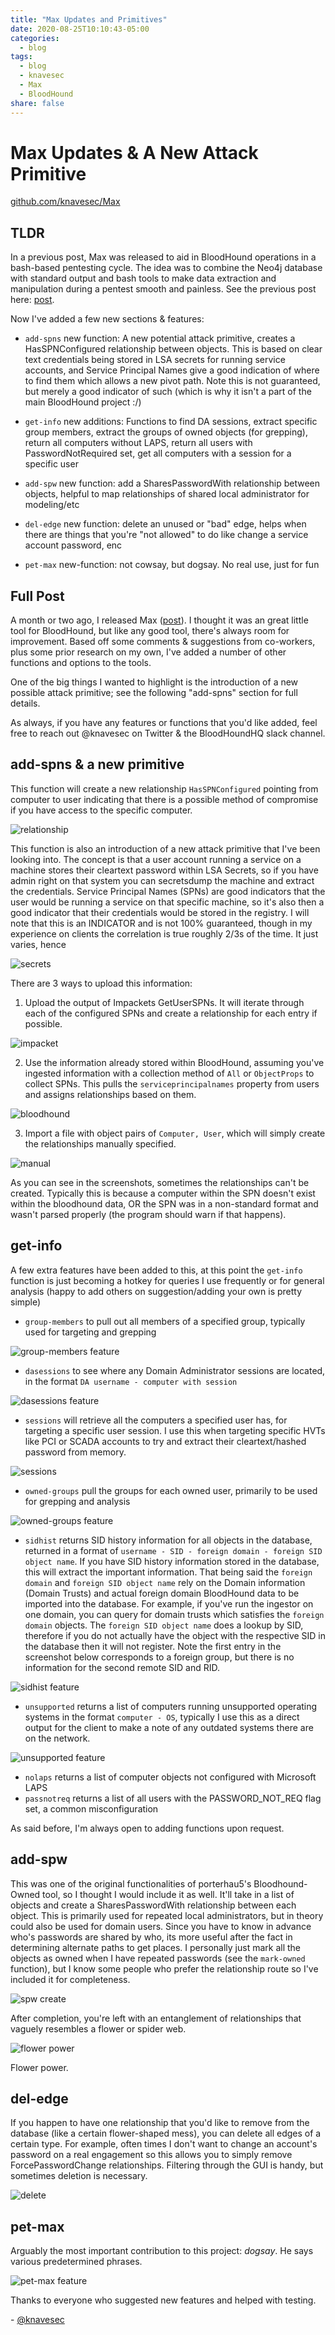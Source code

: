 ```yaml
---
title: "Max Updates and Primitives"
date: 2020-08-25T10:10:43-05:00
categories:
  - blog
tags:
  - blog
  - knavesec
  - Max
  - BloodHound
share: false
---
```


# Max Updates & A New Attack Primitive

[github.com/knavesec/Max](https://github.com/knavesec/Max)


## TLDR

In a previous post, Max was released to aid in BloodHound operations in a bash-based pentesting cycle. The idea was to combine the Neo4j database with standard output and bash tools to make data extraction and manipulation during a pentest smooth and painless. See the previous post here: [post](https://whynotsecurity.com/blog/max/).

Now I've added a few new sections & features:

* `add-spns` new function: A new potential attack primitive, creates a HasSPNConfigured relationship between objects. This is based on clear text credentials being stored in LSA secrets for running service accounts, and Service Principal Names give a good indication of where to find them which allows a new pivot path. Note this is not guaranteed, but merely a good indicator of such (which is why it isn't a part of the main BloodHound project :/)

* `get-info` new additions: Functions to find DA sessions, extract specific group members, extract the groups of owned objects (for grepping), return all computers without LAPS, return all users with PasswordNotRequired set, get all computers with a session for a specific user

* `add-spw` new function: add a SharesPasswordWith relationship between objects, helpful to map relationships of shared local administrator for modeling/etc

* `del-edge` new function: delete an unused or "bad" edge, helps when there are things that you're "not allowed" to do like change a service account password, enc

* `pet-max` new-function: not cowsay, but dogsay. No real use, just for fun


## Full Post

A month or two ago, I released Max ([post](https://whynotsecurity.com/blog/max/)). I thought it was an great little tool for BloodHound, but like any good tool, there's always room for improvement. Based off some comments & suggestions from co-workers, plus some prior research on my own, I've added a number of other functions and options to the tools.

One of the big things I wanted to highlight is the introduction of a new possible attack primitive; see the following "add-spns" section for full details.

As always, if you have any features or functions that you'd like added, feel free to reach out @knavesec on Twitter & the BloodHoundHQ slack channel.


## add-spns & a new primitive

This function will create a new relationship `HasSPNConfigured` pointing from computer to user indicating that there is a possible method of compromise if you have access to the specific computer.

![relationship](https://raw.githubusercontent.com/whynotsecurity/whynotsecurity.github.io/master/assests/images/max-screenshots/post2/spn-rel.png)

This function is also an introduction of a new attack primitive that I've been looking into. The concept is that a user account running a service on a machine stores their cleartext password within LSA Secrets, so if you have admin right on that system you can secretsdump the machine and extract the credentials. Service Principal Names (SPNs) are good indicators that the user would be running a service on that specific machine, so it's also then a good indicator that their credentials would be stored in the registry. I will note that this is an INDICATOR and is not 100% guaranteed, though in my experience on clients the correlation is true roughly 2/3s of the time. It just varies, hence

![secrets](https://raw.githubusercontent.com/whynotsecurity/whynotsecurity.github.io/master/assests/images/max-screenshots/post2/spn-secrets.png)

There are 3 ways to upload this information:

1. Upload the output of Impackets GetUserSPNs. It will iterate through each of the configured SPNs and create a relationship for each entry if possible.

![impacket](https://raw.githubusercontent.com/whynotsecurity/whynotsecurity.github.io/master/assests/images/max-screenshots/post2/spns-i.png)

2. Use the information already stored within BloodHound, assuming you've ingested information with a collection method of `All` or `ObjectProps` to collect SPNs. This pulls the `serviceprincipalnames` property from users and assigns relationships based on them.

![bloodhound](https://raw.githubusercontent.com/whynotsecurity/whynotsecurity.github.io/master/assests/images/max-screenshots/post2/spns-b.png)

3. Import a file with object pairs of `Computer, User`, which will simply create the relationships manually specified.

![manual](https://raw.githubusercontent.com/whynotsecurity/whynotsecurity.github.io/master/assests/images/max-screenshots/post2/spns-f.png)

As you can see in the screenshots, sometimes the relationships can't be created. Typically this is because a computer within the SPN doesn't exist within the bloodhound data, OR the SPN was in a non-standard format and wasn't parsed properly (the program should warn if that happens).


## get-info

A few extra features have been added to this, at this point the `get-info` function is just becoming a hotkey for queries I use frequently or for general analysis (happy to add others on suggestion/adding your own is pretty simple)   

* `group-members` to pull out all members of a specified group, typically used for targeting and grepping

![group-members feature](https://raw.githubusercontent.com/whynotsecurity/whynotsecurity.github.io/master/assests/images/max-screenshots/post2/group-mems.png)

* `dasessions` to see where any Domain Administrator sessions are located, in the format `DA username - computer with session`

![dasessions feature](https://raw.githubusercontent.com/whynotsecurity/whynotsecurity.github.io/master/assests/images/max-screenshots/post2/dasessions.png)

* `sessions` will retrieve all the computers a specified user has, for targeting a specific user session. I use this when targeting specific HVTs like PCI or SCADA accounts to try and extract their cleartext/hashed password from memory.

![sessions](https://raw.githubusercontent.com/whynotsecurity/whynotsecurity.github.io/master/assests/images/max-screenshots/post2/sessions.png)

* `owned-groups` pull the groups for each owned user, primarily to be used for grepping and analysis

![owned-groups feature](https://raw.githubusercontent.com/whynotsecurity/whynotsecurity.github.io/master/assests/images/max-screenshots/post2/owned-groups.png)

* `sidhist` returns SID history information for all objects in the database, returned in a format of `username - SID - foreign domain - foreign SID object name`. If you have SID history information stored in the database, this will extract the important information. That being said the `foreign domain` and `foreign SID object name` rely on the Domain information (Domain Trusts) and actual foreign domain BloodHound data to be imported into the database. For example, if you've run the ingestor on one domain, you can query for domain trusts which satisfies the `foreign domain` objects. The `foreign SID object name` does a lookup by SID, therefore if you do not actually have the object with the respective SID in the database then it will not register. Note the first entry in the screenshot below corresponds to a foreign group, but there is no information for the second remote SID and RID.

![sidhist feature](https://raw.githubusercontent.com/whynotsecurity/whynotsecurity.github.io/master/assests/images/max-screenshots/post2/sidhist.png)

* `unsupported` returns a list of computers running unsupported operating systems in the format `computer - OS`, typically I use this as a direct output for the client to make a note of any outdated systems there are on the network.

![unsupported feature](https://raw.githubusercontent.com/whynotsecurity/whynotsecurity.github.io/master/assests/images/max-screenshots/post2/unsupport.png)

* `nolaps` returns a list of computer objects not configured with Microsoft LAPS
* `passnotreq` returns a list of all users with the PASSWORD_NOT_REQ flag set, a common misconfiguration

As said before, I'm always open to adding functions upon request.


## add-spw

This was one of the original functionalities of porterhau5's Bloodhound-Owned tool, so I thought I would include it as well. It'll take in a list of objects and create a SharesPasswordWith relationship between each object. This is primarily used for repeated local administrators, but in theory could also be used for domain users. Since you have to know in advance who's passwords are shared by who, its more useful after the fact in determining alternate paths to get places. I personally just mark all the objects as owned when I have repeated passwords (see the `mark-owned` function), but I know some people who prefer the relationship route so I've included it for completeness.

![spw create](https://raw.githubusercontent.com/whynotsecurity/whynotsecurity.github.io/master/assests/images/max-screenshots/post2/spw-create.png)

After completion, you're left with an entanglement of relationships that vaguely resembles a flower or spider web.

![flower power](https://raw.githubusercontent.com/whynotsecurity/whynotsecurity.github.io/master/assests/images/max-screenshots/post2/spw-rel.png)

Flower power.


## del-edge

If you happen to have one relationship that you'd like to remove from the database (like a certain flower-shaped mess), you can delete all edges of a certain type. For example, often times I don't want to change an account's password on a real engagement so this allows you to simply remove ForcePasswordChange relationships. Filtering through the GUI is handy, but sometimes deletion is necessary.

![delete](https://raw.githubusercontent.com/whynotsecurity/whynotsecurity.github.io/master/assests/images/max-screenshots/post2/del.png)

## pet-max

Arguably the most important contribution to this project: _dogsay_. He says various predetermined phrases.

![pet-max feature](https://raw.githubusercontent.com/whynotsecurity/whynotsecurity.github.io/master/assests/images/max-screenshots/post2/pet-max.png)



Thanks to everyone who suggested new features and helped with testing.

\- [@knavesec](https://twitter.com/knavesec)
